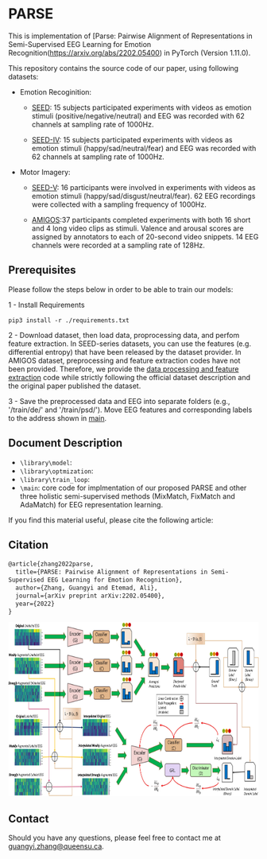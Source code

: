 # PARSE 
This is implementation of [Parse: Pairwise Alignment of Representations in Semi-Supervised EEG Learning for Emotion Recognition(https://arxiv.org/abs/2202.05400) in PyTorch (Version 1.11.0).

This repository contains the source code of our paper, using following datasets:

- Emotion Recoginition: 

    - [SEED](https://bcmi.sjtu.edu.cn/home/seed/seed.html): 15 subjects participated experiments with videos as emotion stimuli (positive/negative/neutral) and EEG was recorded with 62 channels at sampling rate of 1000Hz.

    - [SEED-IV](https://bcmi.sjtu.edu.cn/home/seed/seed-iv.html): 15 subjects participated experiments with videos as emotion stimuli (happy/sad/neutral/fear) and EEG was recorded with 62 channels at sampling rate of 1000Hz.

- Motor Imagery: 

    - [SEED-V](https://bcmi.sjtu.edu.cn/home/seed/seed-v.html): 16 participants were involved in experiments with videos as emotion stimuli (happy/sad/disgust/neutral/fear). 62 EEG recordings were collected with a sampling frequency of 1000Hz.


    - [AMIGOS](http://www.eecs.qmul.ac.uk/mmv/datasets/amigos/readme.html):37 participants completed experiments with both 16 short and 4 long video clips as stimuli. Valence and arousal scores are assigned by annotators to each of 20-second video snippets. 14 EEG channels were recorded at a sampling rate of
128Hz.

## Prerequisites
Please follow the steps below in order to be able to train our models:


1 - Install Requirements

```
pip3 install -r ./requirements.txt
```

2 - Download dataset, then load data, proprocessing data, and perfom feature extraction. In SEED-series datasets, you can use the features (e.g. differential entropy) that have been released by the dataset provider. In AMIGOS dataset, preprocessing and feature extraction codes have not been  provided. Therefore, we provide the [data processing and feature extraction](./library/data_processing.py) code while strictly following the official dataset description and the original paper published the dataset.

3 - Save the preprocessed data and EEG into separate folders (e.g., '/train/de/' and '/train/psd/'). Move EEG features and corresponding labels to the address shown in [main](./main.py). 




 ## Document Description
 
- `\library\model`: 
- `\library\optmization`:  
- `\library\train_loop`:  
- `\main`: core code for implmentation of our proposed PARSE and other three holistic semi-supervised methods (MixMatch, FixMatch and AdaMatch) for EEG representation learning.     
 


If you find this material useful, please cite the following article:

## Citation
```
@article{zhang2022parse,
  title={PARSE: Pairwise Alignment of Representations in Semi-Supervised EEG Learning for Emotion Recognition},
  author={Zhang, Guangyi and Etemad, Ali},
  journal={arXiv preprint arXiv:2202.05400},
  year={2022}
}
```
<img src="/architecture.jpg" width="900" height="350">



## Contact
Should you have any questions, please feel free to contact me at [guangyi.zhang@queensu.ca](mailto:guangyi.zhang@queensu.ca).




